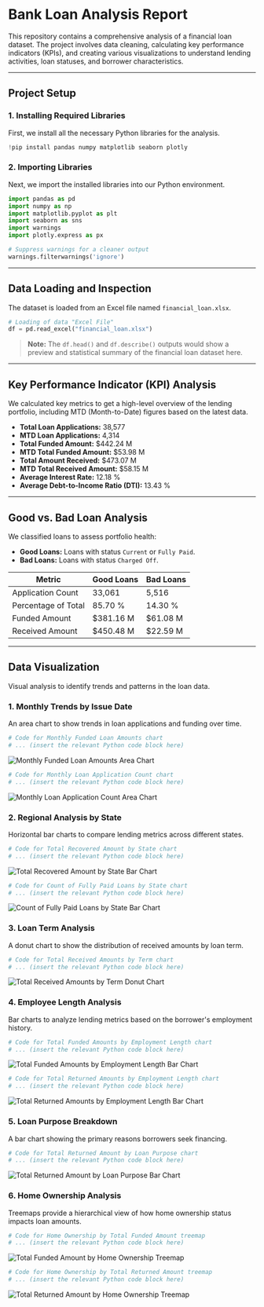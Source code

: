 # Bank Loan Analysis Report

This repository contains a comprehensive analysis of a financial loan dataset. The project involves data cleaning, calculating key performance indicators (KPIs), and creating various visualizations to understand lending activities, loan statuses, and borrower characteristics.

---

## Project Setup

### 1. Installing Required Libraries
First, we install all the necessary Python libraries for the analysis.
```python
!pip install pandas numpy matplotlib seaborn plotly
```

### 2. Importing Libraries
Next, we import the installed libraries into our Python environment.
```python
import pandas as pd
import numpy as np
import matplotlib.pyplot as plt
import seaborn as sns
import warnings
import plotly.express as px

# Suppress warnings for a cleaner output
warnings.filterwarnings('ignore')
```

---

## Data Loading and Inspection

The dataset is loaded from an Excel file named `financial_loan.xlsx`.

```python
# Loading of data "Excel File"
df = pd.read_excel("financial_loan.xlsx")
```
> **Note:** The `df.head()` and `df.describe()` outputs would show a preview and statistical summary of the financial loan dataset here.

---

## Key Performance Indicator (KPI) Analysis

We calculated key metrics to get a high-level overview of the lending portfolio, including MTD (Month-to-Date) figures based on the latest data.

* **Total Loan Applications:** 38,577
* **MTD Loan Applications:** 4,314
* **Total Funded Amount:** $442.24 M
* **MTD Total Funded Amount:** $53.98 M
* **Total Amount Received:** $473.07 M
* **MTD Total Received Amount:** $58.15 M
* **Average Interest Rate:** 12.18 %
* **Average Debt-to-Income Ratio (DTI):** 13.43 %

---

## Good vs. Bad Loan Analysis

We classified loans to assess portfolio health:
- **Good Loans:** Loans with status `Current` or `Fully Paid`.
- **Bad Loans:** Loans with status `Charged Off`.

| Metric                  | Good Loans       | Bad Loans     |
| ----------------------- | ---------------- | ------------- |
| Application Count       | 33,061           | 5,516         |
| Percentage of Total     | 85.70 %          | 14.30 %       |
| Funded Amount           | $381.16 M        | $61.08 M      |
| Received Amount         | $450.48 M        | $22.59 M      |

---

## Data Visualization

Visual analysis to identify trends and patterns in the loan data.

### 1. Monthly Trends by Issue Date
An area chart to show trends in loan applications and funding over time.

```python
# Code for Monthly Funded Loan Amounts chart
# ... (insert the relevant Python code block here)
```
![Monthly Funded Loan Amounts Area Chart](images/1.png)


```python
# Code for Monthly Loan Application Count chart
# ... (insert the relevant Python code block here)
```
![Monthly Loan Application Count Area Chart](images/3.png)


### 2. Regional Analysis by State
Horizontal bar charts to compare lending metrics across different states.

```python
# Code for Total Recovered Amount by State chart
# ... (insert the relevant Python code block here)
```
![Total Recovered Amount by State Bar Chart](images/output.png)

```python
# Code for Count of Fully Paid Loans by State chart
# ... (insert the relevant Python code block here)
```
![Count of Fully Paid Loans by State Bar Chart](images/6.png)


### 3. Loan Term Analysis
A donut chart to show the distribution of received amounts by loan term.

```python
# Code for Total Received Amounts by Term chart
# ... (insert the relevant Python code block here)
```
![Total Received Amounts by Term Donut Chart](images/7.png)


### 4. Employee Length Analysis
Bar charts to analyze lending metrics based on the borrower's employment history.

```python
# Code for Total Funded Amounts by Employment Length chart
# ... (insert the relevant Python code block here)
```
![Total Funded Amounts by Employment Length Bar Chart](images/emp_length_funded_amount.png)

```python
# Code for Total Returned Amounts by Employment Length chart
# ... (insert the relevant Python code block here)
```
![Total Returned Amounts by Employment Length Bar Chart](images/emp_length_returned_amount.png)


### 5. Loan Purpose Breakdown
A bar chart showing the primary reasons borrowers seek financing.

```python
# Code for Total Returned Amount by Loan Purpose chart
# ... (insert the relevant Python code block here)
```
![Total Returned Amount by Loan Purpose Bar Chart](images/8.png)


### 6. Home Ownership Analysis
Treemaps provide a hierarchical view of how home ownership status impacts loan amounts.

```python
# Code for Home Ownership by Total Funded Amount treemap
# ... (insert the relevant Python code block here)
```
![Total Funded Amount by Home Ownership Treemap](path/to/your/home_ownership_funded.png)

```python
# Code for Home Ownership by Total Returned Amount treemap
# ... (insert the relevant Python code block here)
```
![Total Returned Amount by Home Ownership Treemap](path/to/your/home_ownership_returned.png)
